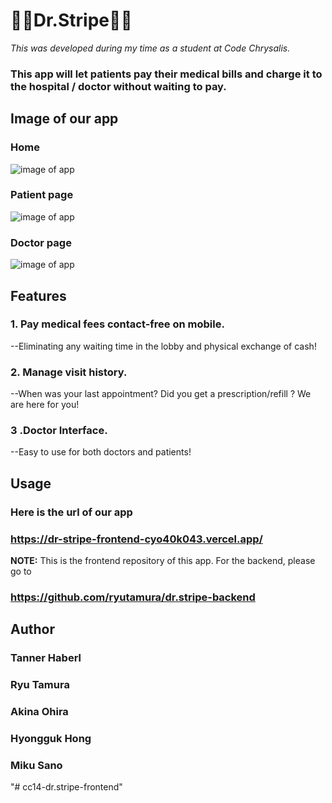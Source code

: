 <!-- Copyright 2020 Team Banana Inc. and its affiliates

 -Original creation info-
 Team Banana
 Date: 2020-09-23 -->


# 👨‍⚕️Dr.Stripe👩‍⚕️

*This was developed during my time as a student at Code Chrysalis.* 
 
### This app will let patients pay their medical bills and charge it to the hospital / doctor without waiting to pay. 

## Image of our app
### Home
<img src="https://i.ibb.co/4gKh0zj/2020-09-25-180737.jpg" alt="image of app" title="app">

### Patient page 
<img src="https://i.ibb.co/HCcjF71/2020-09-25-180439.jpg" alt="image of app" title="app">

### Doctor page 
<img src="https://i.ibb.co/SfCqzBj/2020-09-25-180621.jpg" alt="image of app" title="app">


## Features  
### 1. Pay medical fees contact-free on mobile.
--Eliminating any waiting time in the lobby and physical exchange of cash!
 
### 2. Manage visit history.
--When was your last appointment? Did you get a prescription/refill ? We are here for you!

### 3 .Doctor Interface.
--Easy to use for both doctors and patients!

## Usage
### Here is the url of our app 
### https://dr-stripe-frontend-cyo40k043.vercel.app/

**NOTE:** This is the frontend repository of this app. For the backend, please go to 
### https://github.com/ryutamura/dr.stripe-backend

## Author 
### Tanner Haberl 
### Ryu Tamura
### Akina Ohira
### Hyongguk Hong
### Miku Sano








<!-- This project was bootstrapped with [Create React App](https://github.com/facebook/create-react-app).

## Available Scripts

In the project directory, you can run:

### `yarn start`

Runs the app in the development mode.<br />
Open [http://localhost:3000](http://localhost:3000) to view it in the browser.

The page will reload if you make edits.<br />
You will also see any lint errors in the console.

### `yarn test`

Launches the test runner in the interactive watch mode.<br />
See the section about [running tests](https://facebook.github.io/create-react-app/docs/running-tests) for more information.

### `yarn build`

Builds the app for production to the `build` folder.<br />
It correctly bundles React in production mode and optimizes the build for the best performance.

The build is minified and the filenames include the hashes.<br />
Your app is ready to be deployed!

See the section about [deployment](https://facebook.github.io/create-react-app/docs/deployment) for more information.

### `yarn eject`

**Note: this is a one-way operation. Once you `eject`, you can’t go back!**

If you aren’t satisfied with the build tool and configuration choices, you can `eject` at any time. This command will remove the single build dependency from your project.

Instead, it will copy all the configuration files and the transitive dependencies (webpack, Babel, ESLint, etc) right into your project so you have full control over them. All of the commands except `eject` will still work, but they will point to the copied scripts so you can tweak them. At this point you’re on your own.

You don’t have to ever use `eject`. The curated feature set is suitable for small and middle deployments, and you shouldn’t feel obligated to use this feature. However we understand that this tool wouldn’t be useful if you couldn’t customize it when you are ready for it.

## Learn More

You can learn more in the [Create React App documentation](https://facebook.github.io/create-react-app/docs/getting-started).

To learn React, check out the [React documentation](https://reactjs.org/).

### Code Splitting

This section has moved here: https://facebook.github.io/create-react-app/docs/code-splitting

### Analyzing the Bundle Size

This section has moved here: https://facebook.github.io/create-react-app/docs/analyzing-the-bundle-size

### Making a Progressive Web App

This section has moved here: https://facebook.github.io/create-react-app/docs/making-a-progressive-web-app

### Advanced Configuration

This section has moved here: https://facebook.github.io/create-react-app/docs/advanced-configuration

### Deployment

This section has moved here: https://facebook.github.io/create-react-app/docs/deployment

### `yarn build` fails to minify

This section has moved here: https://facebook.github.io/create-react-app/docs/troubleshooting#npm-run-build-fails-to-minify -->
"# cc14-dr.stripe-frontend" 
